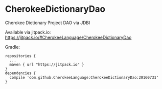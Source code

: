 # CherokeeDictionaryDao
Cherokee Dictionary Project DAO via JDBI

Available via jitpack.io: https://jitpack.io/#CherokeeLanguage/CherokeeDictionaryDao

Gradle:
```
repositories {
  ...
  maven { url "https://jitpack.io" }
}
dependencies {
  compile 'com.github.CherokeeLanguage:CherokeeDictionaryDao:20160731'
}

```
